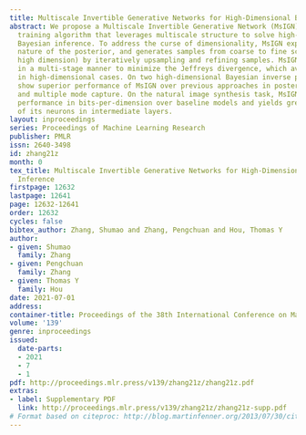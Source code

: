 ```yaml
---
title: Multiscale Invertible Generative Networks for High-Dimensional Bayesian Inference
abstract: We propose a Multiscale Invertible Generative Network (MsIGN) and associated
  training algorithm that leverages multiscale structure to solve high-dimensional
  Bayesian inference. To address the curse of dimensionality, MsIGN exploits the low-dimensional
  nature of the posterior, and generates samples from coarse to fine scale (low to
  high dimension) by iteratively upsampling and refining samples. MsIGN is trained
  in a multi-stage manner to minimize the Jeffreys divergence, which avoids mode dropping
  in high-dimensional cases. On two high-dimensional Bayesian inverse problems, we
  show superior performance of MsIGN over previous approaches in posterior approximation
  and multiple mode capture. On the natural image synthesis task, MsIGN achieves superior
  performance in bits-per-dimension over baseline models and yields great interpret-ability
  of its neurons in intermediate layers.
layout: inproceedings
series: Proceedings of Machine Learning Research
publisher: PMLR
issn: 2640-3498
id: zhang21z
month: 0
tex_title: Multiscale Invertible Generative Networks for High-Dimensional Bayesian
  Inference
firstpage: 12632
lastpage: 12641
page: 12632-12641
order: 12632
cycles: false
bibtex_author: Zhang, Shumao and Zhang, Pengchuan and Hou, Thomas Y
author:
- given: Shumao
  family: Zhang
- given: Pengchuan
  family: Zhang
- given: Thomas Y
  family: Hou
date: 2021-07-01
address:
container-title: Proceedings of the 38th International Conference on Machine Learning
volume: '139'
genre: inproceedings
issued:
  date-parts:
  - 2021
  - 7
  - 1
pdf: http://proceedings.mlr.press/v139/zhang21z/zhang21z.pdf
extras:
- label: Supplementary PDF
  link: http://proceedings.mlr.press/v139/zhang21z/zhang21z-supp.pdf
# Format based on citeproc: http://blog.martinfenner.org/2013/07/30/citeproc-yaml-for-bibliographies/
---
```

